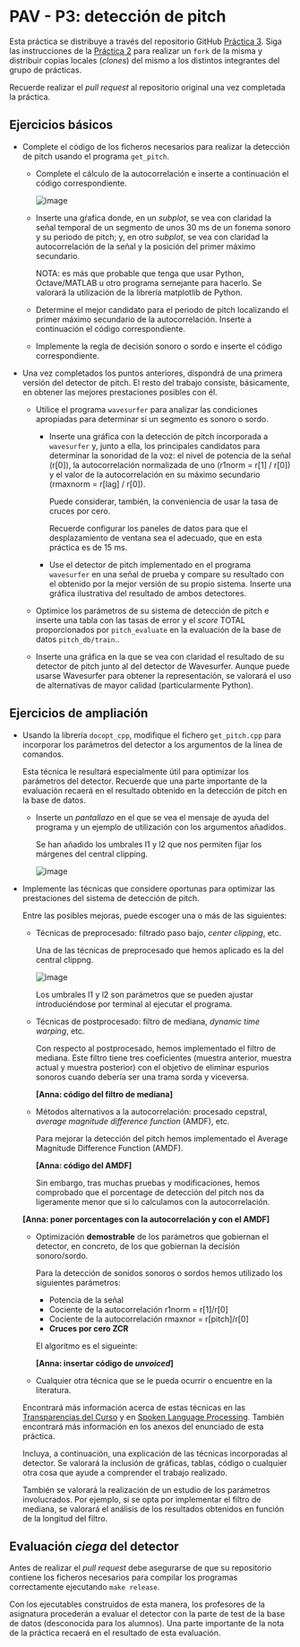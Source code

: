 PAV - P3: detección de pitch
============================

Esta práctica se distribuye a través del repositorio GitHub [Práctica 3](https://github.com/albino-pav/P3).
Siga las instrucciones de la [Práctica 2](https://github.com/albino-pav/P2) para realizar un `fork` de la
misma y distribuir copias locales (*clones*) del mismo a los distintos integrantes del grupo de prácticas.

Recuerde realizar el *pull request* al repositorio original una vez completada la práctica.

Ejercicios básicos
------------------

- Complete el código de los ficheros necesarios para realizar la detección de pitch usando el programa
  `get_pitch`.

   * Complete el cálculo de la autocorrelación e inserte a continuación el código correspondiente.
   
     ![image](https://user-images.githubusercontent.com/80951224/144210417-98e9b671-a554-4a7c-ac3a-abe49475d45d.png)


   * Inserte una gŕafica donde, en un *subplot*, se vea con claridad la señal temporal de un segmento de
     unos 30 ms de un fonema sonoro y su periodo de pitch; y, en otro *subplot*, se vea con claridad la
	 autocorrelación de la señal y la posición del primer máximo secundario.

	 NOTA: es más que probable que tenga que usar Python, Octave/MATLAB u otro programa semejante para
	 hacerlo. Se valorará la utilización de la librería matplotlib de Python.

   * Determine el mejor candidato para el periodo de pitch localizando el primer máximo secundario de la
     autocorrelación. Inserte a continuación el código correspondiente.

   * Implemente la regla de decisión sonoro o sordo e inserte el código correspondiente.

- Una vez completados los puntos anteriores, dispondrá de una primera versión del detector de pitch. El 
  resto del trabajo consiste, básicamente, en obtener las mejores prestaciones posibles con él.

  * Utilice el programa `wavesurfer` para analizar las condiciones apropiadas para determinar si un
    segmento es sonoro o sordo. 
	
	  - Inserte una gráfica con la detección de pitch incorporada a `wavesurfer` y, junto a ella, los 
	    principales candidatos para determinar la sonoridad de la voz: el nivel de potencia de la señal
		(r[0]), la autocorrelación normalizada de uno (r1norm = r[1] / r[0]) y el valor de la
		autocorrelación en su máximo secundario (rmaxnorm = r[lag] / r[0]).

		Puede considerar, también, la conveniencia de usar la tasa de cruces por cero.

	    Recuerde configurar los paneles de datos para que el desplazamiento de ventana sea el adecuado, que
		en esta práctica es de 15 ms.

      - Use el detector de pitch implementado en el programa `wavesurfer` en una señal de prueba y compare
	    su resultado con el obtenido por la mejor versión de su propio sistema.  Inserte una gráfica
		ilustrativa del resultado de ambos detectores.
  
  * Optimice los parámetros de su sistema de detección de pitch e inserte una tabla con las tasas de error
    y el *score* TOTAL proporcionados por `pitch_evaluate` en la evaluación de la base de datos 
	`pitch_db/train`..

   * Inserte una gráfica en la que se vea con claridad el resultado de su detector de pitch junto al del
     detector de Wavesurfer. Aunque puede usarse Wavesurfer para obtener la representación, se valorará
	 el uso de alternativas de mayor calidad (particularmente Python).
   

Ejercicios de ampliación
------------------------

- Usando la librería `docopt_cpp`, modifique el fichero `get_pitch.cpp` para incorporar los parámetros del
  detector a los argumentos de la línea de comandos.
  
  Esta técnica le resultará especialmente útil para optimizar los parámetros del detector. Recuerde que
  una parte importante de la evaluación recaerá en el resultado obtenido en la detección de pitch en la
  base de datos.

  * Inserte un *pantallazo* en el que se vea el mensaje de ayuda del programa y un ejemplo de utilización
    con los argumentos añadidos.
    
    Se han añadido los umbrales l1 y l2 que nos permiten fijar los márgenes del central clipping.
    
    ![image](https://user-images.githubusercontent.com/80951224/144213889-d2169d53-c1bf-4edb-b2b7-6efeb8fc4fee.png)


- Implemente las técnicas que considere oportunas para optimizar las prestaciones del sistema de detección
  de pitch.

  Entre las posibles mejoras, puede escoger una o más de las siguientes:

  * Técnicas de preprocesado: filtrado paso bajo, *center clipping*, etc.
    
    Una de las técnicas de preprocesado que hemos aplicado es la del central clippng.
    
    ![image](https://user-images.githubusercontent.com/80951224/144212067-a5c35557-37e7-45e0-b310-77cd296acf05.png)

    Los umbrales l1 y l2 son parámetros que se pueden ajustar introduciéndose por terminal al ejecutar el programa.
	

  * Técnicas de postprocesado: filtro de mediana, *dynamic time warping*, etc.
    
    Con respecto al postprocesado, hemos implementado el filtro de mediana. Este filtro tiene tres coeficientes (muestra anterior, muestra actual y muestra posterior) con el objetivo de eliminar espurios sonoros cuando debería ser una trama sorda y viceversa.
    
    **[Anna: código del filtro de mediana]**

  * Métodos alternativos a la autocorrelación: procesado cepstral, *average magnitude difference function*
    (AMDF), etc.
    
    Para mejorar la detección del pitch hemos implementado el Average Magnitude Difference Function (AMDF).
    
    **[Anna: código del AMDF]**
    
    Sin embargo, tras muchas pruebas y modificaciones, hemos comprobado que el porcentage de detección del pitch nos da ligeramente menor que si lo calculamos con la autocorrelación.
    
   **[Anna: poner porcentages con la autocorrelación y con el AMDF]**
    
  * Optimización **demostrable** de los parámetros que gobiernan el detector, en concreto, de los que
    gobiernan la decisión sonoro/sordo.
    
    Para la detección de sonidos sonoros o sordos hemos utilizado los siguientes parámetros:
       - Potencia de la señal 
       - Cociente de la autocorrelación r1norm = r[1]/r[0]
       - Cociente de la autocorrelación rmaxnor = r[pitch]/r[0]
       - **Cruces por cero ZCR**
    
    El algoritmo es el sigueinte:
    
    **[Anna: insertar código de *unvoiced*]**
    
  * Cualquier otra técnica que se le pueda ocurrir o encuentre en la literatura.

  Encontrará más información acerca de estas técnicas en las [Transparencias del Curso](https://atenea.upc.edu/pluginfile.php/2908770/mod_resource/content/3/2b_PS%20Techniques.pdf)
  y en [Spoken Language Processing](https://discovery.upc.edu/iii/encore/record/C__Rb1233593?lang=cat).
  También encontrará más información en los anexos del enunciado de esta práctica.

  Incluya, a continuación, una explicación de las técnicas incorporadas al detector. Se valorará la
  inclusión de gráficas, tablas, código o cualquier otra cosa que ayude a comprender el trabajo realizado.

  También se valorará la realización de un estudio de los parámetros involucrados. Por ejemplo, si se opta
  por implementar el filtro de mediana, se valorará el análisis de los resultados obtenidos en función de
  la longitud del filtro.
   

Evaluación *ciega* del detector
-------------------------------

Antes de realizar el *pull request* debe asegurarse de que su repositorio contiene los ficheros necesarios
para compilar los programas correctamente ejecutando `make release`.

Con los ejecutables construidos de esta manera, los profesores de la asignatura procederán a evaluar el
detector con la parte de test de la base de datos (desconocida para los alumnos). Una parte importante de
la nota de la práctica recaerá en el resultado de esta evaluación.
